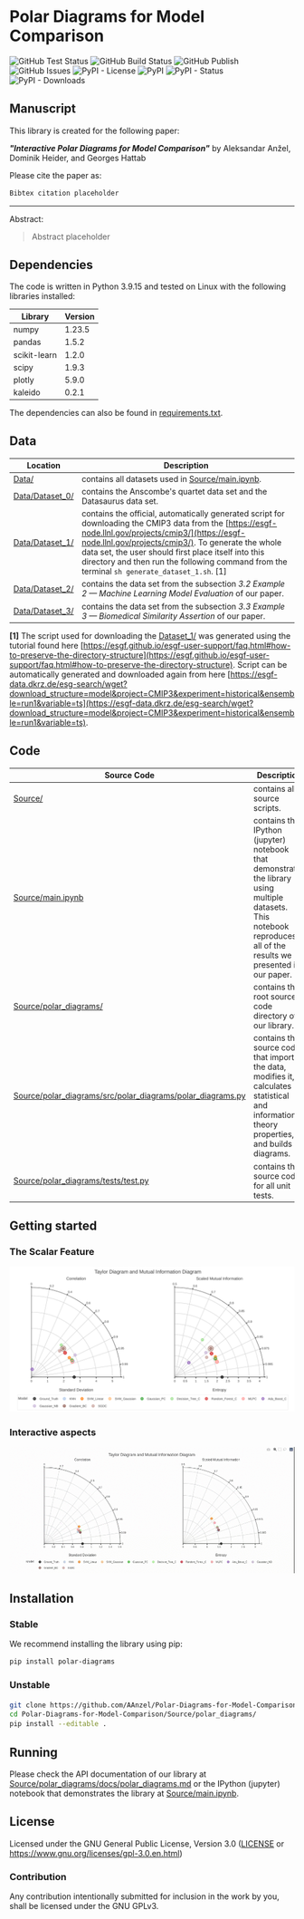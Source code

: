 # Polar Diagrams for Model Comparison

![GitHub Test Status](https://img.shields.io/github/actions/workflow/status/AAnzel/Polar-Diagrams-for-Model-Comparison/python-package.yml?label=test&style=flat-square)
![GitHub Build Status](https://img.shields.io/github/actions/workflow/status/AAnzel/Polar-Diagrams-for-Model-Comparison/python-package.yml?label=build&style=flat-square)
![GitHub Publish](https://img.shields.io/github/actions/workflow/status/AAnzel/Polar-Diagrams-for-Model-Comparison/python-publish.yml?label=publish&style=flat-square)
![GitHub Issues](https://img.shields.io/github/issues-raw/AAnzel/Polar-Diagrams-for-Model-Comparison?style=flat-square)
![PyPI - License](https://img.shields.io/pypi/l/polar-diagrams?style=flat-square)
![PyPI](https://img.shields.io/pypi/v/polar-diagrams?style=flat-square)
![PyPI - Status](https://img.shields.io/pypi/status/polar-diagrams?style=flat-square)
![PyPI - Downloads](https://img.shields.io/pypi/dm/polar-diagrams?style=flat-square)

## Manuscript

This library is created for the following paper:

***"Interactive Polar Diagrams for Model Comparison"*** by Aleksandar Anžel, Dominik Heider, and Georges Hattab

Please cite the paper as:
```latex
Bibtex citation placeholder
```

---
Abstract:

> Abstract placeholder


## Dependencies

The code is written in Python 3.9.15 and tested on Linux with the following libraries installed:

|Library|Version|
|---|---|
|numpy|1.23.5|
|pandas|1.5.2|
|scikit-learn|1.2.0|
|scipy|1.9.3|
|plotly|5.9.0|
|kaleido|0.2.1|

The dependencies can also be found in [requirements.txt](https://github.com/AAnzel/Polar-Diagrams-for-Model-Comparison/tree/master/requirements.txt).

## Data
|Location|Description|
|---|---|
|[Data/](https://github.com/AAnzel/Polar-Diagrams-for-Model-Comparison/tree/master/Data)|contains all datasets used in [Source/main.ipynb](https://github.com/AAnzel/Polar-Diagrams-for-Model-Comparison/tree/master/Source/main.ipynb).
|[Data/Dataset_0/](https://github.com/AAnzel/Polar-Diagrams-for-Model-Comparison/tree/master/Data/Dataset_0/)|contains the Anscombe's quartet data set and the Datasaurus data set.
|[Data/Dataset_1/](https://github.com/AAnzel/Polar-Diagrams-for-Model-Comparison/tree/master/Data/Dataset_1/)|contains the official, automatically generated script for downloading the CMIP3 data from the [https://esgf-node.llnl.gov/projects/cmip3/](https://esgf-node.llnl.gov/projects/cmip3/). To generate the whole data set, the user should first place itself into this directory and then run the following command from the terminal `sh generate_dataset_1.sh`. [1]
|[Data/Dataset_2/](https://github.com/AAnzel/Polar-Diagrams-for-Model-Comparison/tree/master/Data/Dataset_2/)|contains the data set from the subsection *3.2 Example 2 — Machine Learning Model Evaluation* of our paper.
|[Data/Dataset_3/](https://github.com/AAnzel/Polar-Diagrams-for-Model-Comparison/tree/master/Data/Dataset_3/)|contains the data set from the subsection *3.3 Example 3 — Biomedical Similarity Assertion* of our paper.


**[1]** The script used for downloading the [Dataset_1/](https://github.com/AAnzel/Polar-Diagrams-for-Model-Comparison/tree/master/Data/Dataset_1/) was generated using the tutorial found here [https://esgf.github.io/esgf-user-support/faq.html#how-to-preserve-the-directory-structure](https://esgf.github.io/esgf-user-support/faq.html#how-to-preserve-the-directory-structure).
Script can be automatically generated and downloaded again from here [https://esgf-data.dkrz.de/esg-search/wget?download_structure=model&project=CMIP3&experiment=historical&ensemble=run1&variable=ts](https://esgf-data.dkrz.de/esg-search/wget?download_structure=model&project=CMIP3&experiment=historical&ensemble=run1&variable=ts).

## Code
|Source Code|Description|
|---|---|
|[Source/](https://github.com/AAnzel/Polar-Diagrams-for-Model-Comparison/tree/master/Source)|contains all source scripts.
|[Source/main.ipynb](https://github.com/AAnzel/Polar-Diagrams-for-Model-Comparison/tree/master/Source/main.ipynb)|contains the IPython (jupyter) notebook that demonstrates the library using multiple datasets. This notebook reproduces all of the results we presented in our paper.
|[Source/polar_diagrams/](https://github.com/AAnzel/Polar-Diagrams-for-Model-Comparison/tree/master/Source/polar_diagrams/)|contains the root source code directory of our library.
|[Source/polar_diagrams/src/polar_diagrams/polar_diagrams.py](https://github.com/AAnzel/Polar-Diagrams-for-Model-Comparison/tree/master/Source/polar_diagrams/src/polar_diagrams/polar_diagrams.py)|contains the source code that imports the data, modifies it, calculates statistical and information theory properties, and builds diagrams.
|[Source/polar_diagrams/tests/test.py](https://github.com/AAnzel/Polar-Diagrams-for-Model-Comparison/tree/master/Source/polar_diagrams/tests/test.py)|contains the source code for all unit tests.

## Getting started

### The Scalar Feature
![Scalar feature](./Data/README_Images/3-2-ml-ecoli-both-with-scalar.png)

### Interactive aspects
![Tooltip](./Data/README_Images/General_navigation.gif)


## Installation
### Stable
We recommend installing the library using pip:
```bash
pip install polar-diagrams
```

### Unstable

```bash
git clone https://github.com/AAnzel/Polar-Diagrams-for-Model-Comparison.git
cd Polar-Diagrams-for-Model-Comparison/Source/polar_diagrams/
pip install --editable .
```

## Running
Please check the API documentation of our library at [Source/polar_diagrams/docs/polar_diagrams.md](https://github.com/AAnzel/Polar-Diagrams-for-Model-Comparison/tree/master/Source/polar_diagrams/docs/polar_diagrams.md) or the IPython (jupyter) notebook that demonstrates the library at [Source/main.ipynb](https://github.com/AAnzel/Polar-Diagrams-for-Model-Comparison/tree/master/Source/main.ipynb).

## License

Licensed under the GNU General Public License, Version 3.0 ([LICENSE](https://github.com/AAnzel/Polar-Diagrams-for-Model-Comparison/tree/master/LICENSE) or https://www.gnu.org/licenses/gpl-3.0.en.html)

### Contribution

Any contribution intentionally submitted for inclusion in the work by you, shall be licensed under the GNU GPLv3.
